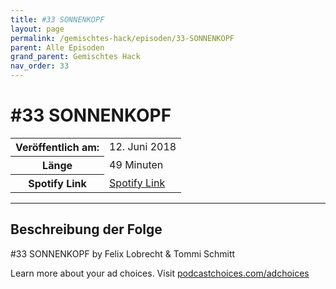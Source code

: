 ```yaml
---
title: #33 SONNENKOPF
layout: page
permalink: /gemischtes-hack/episoden/33-SONNENKOPF
parent: Alle Episoden
grand_parent: Gemischtes Hack
nav_order: 33
---
```


# #33 SONNENKOPF
<table class="resp-table dcf-table dcf-table-responsive dcf-table-bordered dcf-table-striped dcf-w-100%">
                    <tbody>
                        <tr>
                            <th scope="row">Veröffentlich am:</th>
                            <td data-label="Veröffentlich am:">12. Juni 2018</td>
                        </tr>
                        <tr>
                            <th scope="row">Länge </th>
                            <td data-label="Länge ">49 Minuten</td>
                        </tr><tr>
                                <th scope="row">Spotify Link</th>
                                <td data-label="Spotify Link"><a href="https://open.spotify.com/episode/6Rt5tlQzAyXUnm19Y6mx9B">Spotify Link</a></td>
                            </tr></tbody>
                </table>

***

## Beschreibung der Folge

<div>
<p>#33 SONNENKOPF by Felix Lobrecht &amp; Tommi Schmitt</p><p> </p><p>Learn more about your ad choices. Visit <a href="https://podcastchoices.com/adchoices">podcastchoices.com/adchoices</a></p>  
</div>

